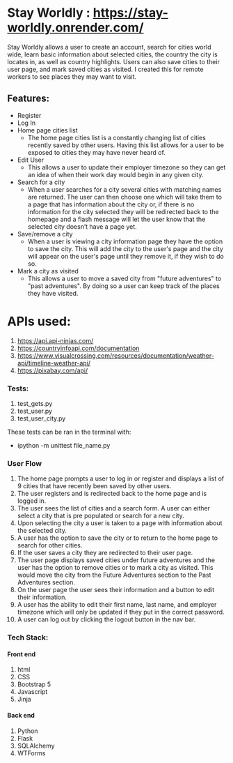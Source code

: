 
# Stay Worldly : https://stay-worldly.onrender.com/


Stay Worldly allows a user to create an account, search for cities world wide, learn basic information about selected cities, the country the city is locates in, as well as country highlights. Users can also save cities to their user page, and mark saved cities as visited. I created this for remote workers to see places they may want to visit.


## Features:
- Register
- Log In
- Home page cities list
    - The home page cities list is a constantly changing list of cities recently saved by other users. Having this list allows for a user to be exposed to cities they may have never heard of.
- Edit User
    - This allows a user to update their employer timezone so they can get an idea of when their work day would begin in any given city.
- Search for a city
    - When a user searches for a city several cities with matching names are returned. The user can then choose one which will take them to a page that has information about the city or, if there is no information for the city selected they will be redirected back to the homepage and a flash message will let the user know that the selected city doesn’t have a page yet.
- Save/remove a city
    - When a user is viewing a city information page they have the option to save the city. This will add the city to the user's page and the city will appear on the user's page until they remove it, if they wish to do so.
- Mark a city as visited
    - This allows a user to move a saved city from "future adventures" to "past adventures". By doing so a user can keep track of the places they have visited.


# APIs used:


1. https://api.api-ninjas.com/
2. https://countryinfoapi.com/documentation
3. https://www.visualcrossing.com/resources/documentation/weather-api/timeline-weather-api/
4. https://pixabay.com/api/


### Tests:
1. test_gets.py
2. test_user.py
3. test_user_city.py


These tests can be ran in the terminal with:
- ipython -m unittest file_name.py


### User Flow
1. The home page prompts a user to log in or register and displays a list of 9 cities that have recently been saved by other users.
2. The user registers and is redirected back to the home page and is logged in.
3. The user sees the list of cities and a search form. A user can either select a city that is pre populated or search for a new city.
4. Upon selecting the city a user is taken to a page with information about the selected city.
5. A user has the option to save the city or to return to the home page to search for other cities.
6. If the user saves a city they are redirected to their user page.
7. The user page displays saved cities under future adventures and the user has the option to remove cities or to mark a city as visited. This would move the city from the Future Adventures section to the Past Adventures section.
8. On the user page the user sees their information and a button to edit their information.
9. A user has the ability to edit their first name, last name, and employer timezone which will only be updated if they put in the correct password.
10. A user can log out by clicking the logout button in the nav bar.


### Tech Stack:

#### Front end
1. html
2. CSS
3. Bootstrap 5
4. Javascript
5. Jinja


#### Back end
1. Python
2. Flask
3. SQLAlchemy
4. WTForms